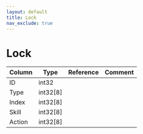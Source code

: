 ```yaml
---
layout: default
title: Lock
nav_exclude: true
---
```

# Lock

| Column | Type | Reference | Comment |
|--------|------|-----------|---------|
|ID|int32|||
|Type|int32[8]|||
|Index|int32[8]|||
|Skill|int32[8]|||
|Action|int32[8]|||
